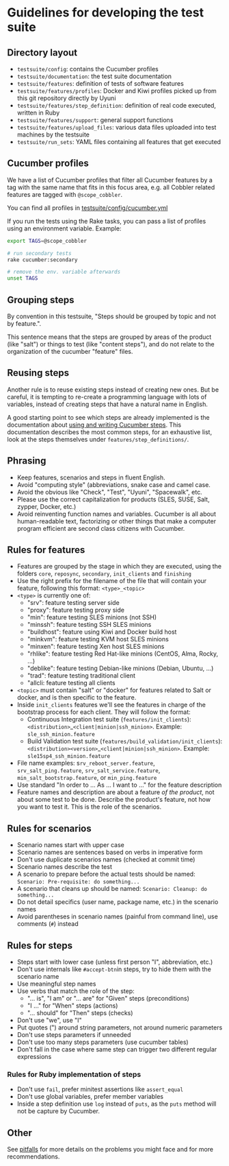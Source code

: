 # Guidelines for developing the test suite

## Directory layout

* `testsuite/config`: contains the Cucumber profiles
* `testsuite/documentation`: the test suite documentation
* `testsuite/features`: definition of tests of software features
* `testsuite/features/profiles`: Docker and Kiwi profiles picked up from this git repository directly by Uyuni
* `testsuite/features/step_definition`: definition of real code executed, written in Ruby
* `testsuite/features/support`: general support functions
* `testsuite/features/upload_files`: various data files uploaded into test machines by the testsuite
* `testsuite/run_sets`: YAML files containing all features that get executed

## Cucumber profiles

We have a list of Cucumber profiles that filter all Cucumber features by a tag with the same name that fits in this
focus area, e.g. all Cobbler related features are tagged with `@scope_cobbler`.

You can find all profiles in [testsuite/config/cucumber.yml](https://github.com/uyuni-project/uyuni/blob/master/testsuite/config/cucumber.yml)

If you run the tests using the Rake tasks, you can pass a list of profiles using an environment variable.
Example:

```bash
export TAGS=@scope_cobbler

# run secondary tests
rake cucumber:secondary

# remove the env. variable afterwards
unset TAGS
```

## Grouping steps

By convention in this testsuite,
"Steps should be grouped by topic and not by feature.".

This sentence means
that the steps are grouped by areas of the product (like "salt") or things
to test (like "content steps"), and do not relate to the organization of
the cucumber "feature" files.

## Reusing steps

Another rule is to reuse existing steps instead of creating
new ones. But be careful, it is tempting to re-create a programming language
with lots of variables, instead of creating steps that have a natural name
in English.

A good starting point to see which steps are already implemented is
the documentation about [using and writing Cucumber steps](cucumber-steps.md).
This documentation describes the most common steps, for an
exhaustive list, look at the steps themselves under `features/step_definitions/`.

## Phrasing

* Keep features, scenarios and steps in fluent English.
* Avoid "computing style" (abbreviations, snake case and camel case.
* Avoid the obvious like "Check", "Test", "Uyuni", "Spacewalk", etc.
* Please use the correct capitalization for products (SLES, SUSE, Salt, zypper, Docker, etc.)
* Avoid reinventing function names and variables. Cucumber is all about human-readable text, factorizing or other
things that make a computer program efficient are second class citizens with Cucumber.

## Rules for features

* Features are grouped by the stage in which they are executed, using the folders `core`, `reposync`, `secondary`,
`init_clients` and `finishing`
* Use the right prefix for the filename of the file that will contain your feature, following this format:
`<type>_<topic>`
* `<type>` is currently one of:
  * "srv": feature testing server side
  * "proxy": feature testing proxy side
  * "min": feature testing SLES minions (not SSH)
  * "minssh": feature testing SSH SLES minions
  * "buildhost": feature using Kiwi and Docker build host
  * "minkvm": feature testing KVM host SLES minions
  * "minxen": feature testing Xen host SLES minions
  * "rhlike": feature testing Red Hat-like minions (CentOS, Alma, Rocky, ...)
  * "deblike": feature testing Debian-like minions (Debian, Ubuntu, ...)
  * "trad": feature testing traditional client
  * "allcli: feature testing all clients
* `<topic>` must contain "salt" or "docker" for features related to Salt or docker, and is then specific to the feature.
* Inside `init_clients` features we'll see the features in charge of the bootstrap process for each client. They will
follow the format:
  * Continuous Integration test suite (`features/init_clients`): `<distribution>`_`<client|minion|ssh_minion>`.
  Example: `sle_ssh_minion.feature`
  * Build Validation test suite (`features/build_validation/init_clients`): `<distribution><version>`_`<client|minion|ssh_minion>`.
  Example: `sle15sp4_ssh_minion.feature`
* File name examples: s`rv_reboot_server.feature`, `srv_salt_ping.feature`, `srv_salt_service.feature`,
`min_salt_bootstrap.feature`, or `min_ping.feature`
* Use standard "In order to ... As ... I want to ..." for the feature description
* Feature names and description are about a feature *of the product*, not about some test to be done. Describe the
product's feature, not how you want to test it. This is the role of the scenarios.

## Rules for scenarios

* Scenario names start with upper case
* Scenario names are sentences based on verbs in imperative form
* Don't use duplicate scenarios names (checked at commit time)
* Scenario names describe the test
* A scenario to prepare before the actual tests should be named: ```Scenario: Pre-requisite: do something...```
* A scenario that cleans up should be named: ```Scenario: Cleanup: do something...```
* Do not detail specifics (user name, package name, etc.) in the scenario names
* Avoid parentheses in scenario names (painful from command line), use comments (```#```) instead

## Rules for steps

* Steps start with lower case (unless first person "I", abbreviation, etc.)
* Don't use internals like ```#accept-btn```in steps, try to hide them with the scenario name
* Use meaningful step names
* Use verbs that match the role of the step:
  * "... is", "I am" or "... are" for "Given" steps (preconditions)
  * "I ..." for "When" steps (actions)
  * "... should" for "Then" steps (checks)
* Don't use "we", use "I"
* Put quotes (") around string parameters, not around numeric parameters
* Don't use steps parameters if unneeded
* Don't use too many steps parameters (use cucumber tables)
* Don't fall in the case where same step can trigger two different regular expressions

### Rules for Ruby implementation of steps

* Don't use ```fail```, prefer minitest assertions like ```assert_equal```
* Don't use global variables, prefer member variables
* Inside a step definition use `log` instead of `puts`, as the `puts` method will not be capture by Cucumber.

## Other

See [pitfalls](pitfalls.md) for more details on the problems you might face and for more recommendations.
